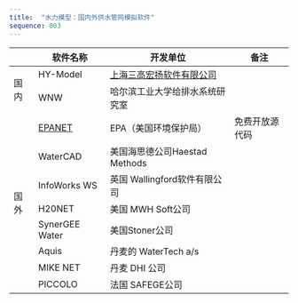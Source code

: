 ```yaml
---
title:  "水力模型：国内外供水管网模拟软件"
sequence: 003
---
```



<table>
    <thead>
    <tr>
        <th class="w3-center"></th>
        <th class="w3-center">软件名称</th>
        <th class="w3-center">开发单位</th>
        <th class="w3-center">备注</th>
    </tr>
    </thead>
    <tbody>
    <tr>
        <td class="w3-center" rowspan="2">国内</td>
        <td class="w3-center">HY-Model</td>
        <td class="w3-center">
            <a href="http://www.shanghai3h.com/" target="_blank">上海三高宏扬软件有限公司</a>
        </td>
        <td class="w3-center"></td>
    </tr>
    <tr>
        <td class="w3-center">WNW</td>
        <td class="w3-center">哈尔滨工业大学给排水系统研究室</td>
        <td class="w3-center"></td>
    </tr>
    <tr>
        <td class="w3-center" rowspan="8">国外</td>
        <td class="w3-center">
            <a href="https://www.epa.gov/water-research/epanet" target="_blank">EPANET</a>
        </td>
        <td class="w3-center">EPA（美国环境保护局）</td>
        <td class="w3-center">免费开放源代码</td>
    </tr>
    <tr>
        <td class="w3-center">WaterCAD</td>
        <td class="w3-center">美国海思德公司Haestad Methods</td>
        <td class="w3-center"></td>
    </tr>
    <tr>
        <td class="w3-center">InfoWorks WS</td>
        <td class="w3-center">英国 Wallingford软件有限公司</td>
        <td class="w3-center"></td>
    </tr>
    <tr>
        <td class="w3-center">H20NET</td>
        <td class="w3-center">美国 MWH Soft公司</td>
        <td class="w3-center"></td>
    </tr>
    <tr>
        <td class="w3-center">SynerGEE Water</td>
        <td class="w3-center">美国Stoner公司</td>
        <td class="w3-center"></td>
    </tr>
    <tr>
        <td class="w3-center">Aquis</td>
        <td class="w3-center">丹麦的 WaterTech a/s</td>
        <td class="w3-center"></td>
    </tr>
    <tr>
        <td class="w3-center">MIKE NET</td>
        <td class="w3-center">丹麦 DHI 公司</td>
        <td class="w3-center"></td>
    </tr>
    <tr>
        <td class="w3-center">PICCOLO</td>
        <td class="w3-center">法国 SAFEGE公司</td>
        <td class="w3-center"></td>
    </tr>
    </tbody>
</table>


